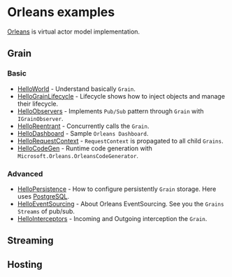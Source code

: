 # Orleans examples

[Orleans](https://github.com/dotnet/orleans) is virtual actor model implementation.

## Grain

### Basic
- [HelloWorld](./HelloWorld/) - Understand basically `Grain`.
- [HelloGrainLifecycle](./HelloGrainLifecycle/) - Lifecycle shows how to inject objects and manage their lifecycle.
- [HelloObservers](./HelloObservers/) - Implements `Pub/Sub` pattern through `Grain` with `IGrainObserver`.
- [HelloReentrant](./HelloReentrant/) - Concurrently calls the `Grain`.
- [HelloDashboard](./HelloDashboard/) - Sample `Orleans Dashboard`.
- [HelloRequestContext](./HelloRequestContext/) - `RequestContext` is propagated to all child `Grains`.
- [HelloCodeGen](./HelloCodeGen/) - Runtime code generation with `Microsoft.Orleans.OrleansCodeGenerator`.

### Advanced
- [HelloPersistence](./HelloPersistence/) - How to configure persistently `Grain` storage. Here uses [PostgreSQL](https://www.postgresql.org/).
- [HelloEventSourcing](./HelloEventSourcing/) - About Orleans EventSourcing. See you the `Grains Streams` of pub/sub.
- [HelloInterceptors](./HelloInterceptors/) - Incoming and Outgoing interception the `Grain`.

## Streaming

## Hosting